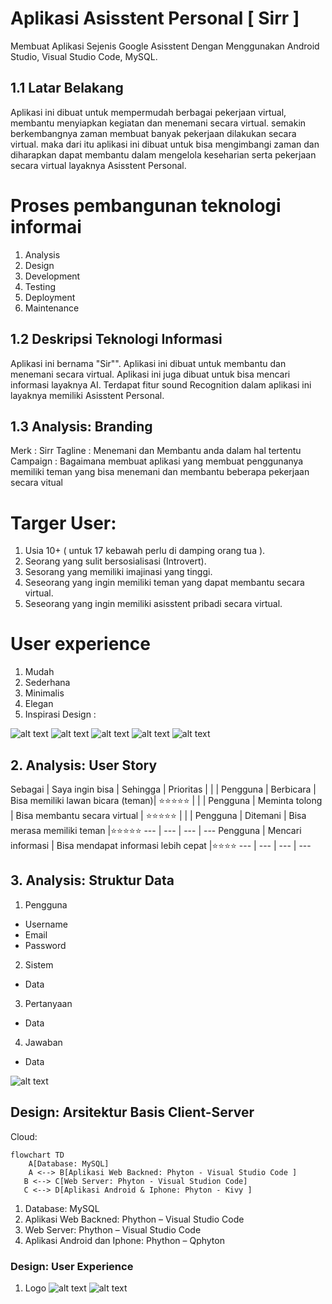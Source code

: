 # Aplikasi Asisstent Personal [ Sirr ]
Membuat Aplikasi Sejenis Google Asisstent Dengan Menggunakan Android Studio, Visual Studio Code, MySQL.

## 1.1 Latar Belakang
Aplikasi ini dibuat untuk mempermudah berbagai pekerjaan virtual, membantu menyiapkan kegiatan dan menemani secara virtual. semakin berkembangnya zaman membuat banyak pekerjaan dilakukan secara virtual. maka dari itu aplikasi ini dibuat untuk bisa mengimbangi zaman dan diharapkan dapat membantu dalam mengelola keseharian serta pekerjaan secara virtual layaknya Asisstent Personal.

# Proses pembangunan teknologi informai 
1.	Analysis
2.	Design
3.	Development
4.	Testing
5.	Deployment
6.	Maintenance

## 1.2 Deskripsi Teknologi Informasi
Aplikasi ini bernama "Sir"". Aplikasi ini dibuat untuk membantu dan menemani secara virtual. Aplikasi ini juga dibuat untuk bisa mencari informasi layaknya AI. Terdapat fitur sound Recognition dalam aplikasi ini layaknya memiliki Asisstent Personal.

## 1.3 Analysis: Branding
Merk : Sirr
Tagline : Menemani dan Membantu anda dalam hal tertentu
Campaign : Bagaimana membuat aplikasi yang membuat penggunanya memiliki teman yang bisa menemani dan membantu beberapa pekerjaan secara vitual

# Targer User:
1.	Usia 10+ ( untuk 17 kebawah perlu di damping orang tua ).
2.	Seorang yang sulit bersosialisasi (Introvert).
3.	Sesorang yang memiliki imajinasi yang tinggi.
4.	Seseorang yang ingin memiliki teman yang dapat membantu secara virtual.
5.	Seseorang yang ingin memiliki asisstent pribadi secara virtual.

# User experience 
1.	Mudah
2.	Sederhana
3.	Minimalis
4.	Elegan
5.	Inspirasi Design :


![alt text](https://github.com/Xion-Enfys/achmad-rdhs/blob/main/design%20-%20inspiration%201.png?raw=true)
![alt text](https://github.com/Xion-Enfys/achmad-rdhs/blob/main/design%20-%20inspiration%202.png?raw=true)
![alt text](https://github.com/Xion-Enfys/achmad-rdhs/blob/main/design%20-%20inspiration%203.png?raw=true)
![alt text](https://github.com/Xion-Enfys/achmad-rdhs/blob/main/design%20-%20inspiration%204.png?raw=true)
![alt text](https://github.com/Xion-Enfys/achmad-rdhs/blob/main/design%20-%20inspiration%205.png?raw=true)

## 2. Analysis: User Story

Sebagai |	Saya ingin bisa |	Sehingga |	Prioritas
 |  |  | 
Pengguna |	Berbicara |	Bisa memiliki lawan bicara (teman)|	⭐⭐⭐⭐⭐
 |  |  | 
Pengguna |	Meminta tolong |	Bisa membantu secara virtual |	⭐⭐⭐⭐⭐
 |  |  | 
Pengguna |	Ditemani |	Bisa merasa memiliki teman	|⭐⭐⭐⭐⭐
--- | --- | --- | ---
Pengguna |	Mencari informasi  |	Bisa mendapat informasi lebih cepat	|⭐⭐⭐⭐
--- | --- | --- | ---

## 3. Analysis: Struktur Data
1.	Pengguna
-	Username
-	Email
-	Password

2.	Sistem
-	Data 

3. Pertanyaan
- Data

4. Jawaban
- Data

![alt text](https://github.com/Xion-Enfys/achmad-rdhs/blob/main/Design%20-%20Struktur%20Data.png?raw=true)

## Design: Arsitektur Basis Client-Server
Cloud:
```mermaid
flowchart TD
    A[Database: MySQL]
    A <--> B[Aplikasi Web Backned: Phyton - Visual Studio Code ]
   B <--> C[Web Server: Phyton - Visual Studion Code]
   C <--> D[Aplikasi Android & Iphone: Phyton - Kivy ]
```
1.	Database: MySQL
2.	Aplikasi Web Backned: Phython – Visual Studio Code
3.	Web Server: Phython – Visual Studio Code
4.	Aplikasi Android dan Iphone: Phython – Qphyton

### Design: User Experience
1. Logo
   ![alt text](https://github.com/Xion-Enfys/achmad-rdhs/blob/main/logo%20sirr.png?raw=true)
   ![alt text](https://github.com/Xion-Enfys/achmad-rdhs/blob/main/logo.png?raw=true)
